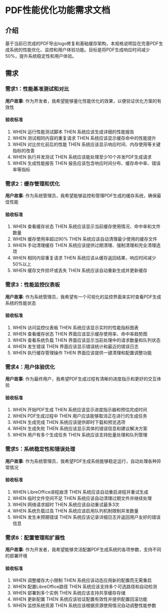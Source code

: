 # PDF性能优化功能需求文档

## 介绍

基于当前已完成的PDF导出logo修复和基础缓存架构，本规格说明旨在完善PDF生成系统的性能优化、监控和用户体验功能。目标是将PDF生成响应时间减少50%，提升系统稳定性和用户体验。

## 需求

### 需求1：性能基准测试和对比

**用户故事**: 作为开发者，我希望能够量化性能优化的效果，以便验证优化方案的有效性

#### 验收标准
1. WHEN 运行性能测试脚本 THEN 系统应该生成详细的性能报告
2. WHEN 测试相同内容的重复请求 THEN 系统应该显示缓存命中的性能提升
3. WHEN 对比优化前后的性能 THEN 系统应该显示响应时间、内存使用等关键指标的改善
4. WHEN 执行并发测试 THEN 系统应该能处理至少10个并发PDF生成请求
5. WHEN 生成性能报告 THEN 报告应该包含响应时间分布、缓存命中率、错误率等指标

### 需求2：缓存管理和优化

**用户故事**: 作为系统管理员，我希望能够监控和管理PDF生成的缓存系统，确保最佳性能

#### 验收标准
1. WHEN 查看缓存状态 THEN 系统应该显示当前缓存使用情况、命中率和文件数量
2. WHEN 缓存使用率超过90% THEN 系统应该自动清理最少使用的缓存文件
3. WHEN 手动清理缓存 THEN 系统应该提供过期清理、强制清理和完全清理选项
4. WHEN 相同内容重复请求 THEN 系统应该从缓存返回结果，响应时间减少50%以上
5. WHEN 缓存文件损坏或丢失 THEN 系统应该自动重新生成并更新缓存

### 需求3：性能监控仪表板

**用户故事**: 作为系统管理员，我希望有一个可视化的监控界面来实时查看PDF生成系统的性能状态

#### 验收标准
1. WHEN 访问监控仪表板 THEN 系统应该显示实时的性能指标图表
2. WHEN 查看缓存状态 THEN 界面应该显示缓存使用率、命中率趋势图
3. WHEN 查看系统负载 THEN 界面应该显示当前处理中的请求数量和队列状态
4. WHEN 发生错误 THEN 界面应该显示错误统计和最近的错误日志
5. WHEN 执行缓存管理操作 THEN 界面应该提供一键清理和配置调整功能

### 需求4：用户体验优化

**用户故事**: 作为最终用户，我希望PDF生成过程有清晰的进度指示和更好的交互体验

#### 验收标准
1. WHEN 开始PDF生成 THEN 系统应该显示进度指示器和预估完成时间
2. WHEN PDF生成过程中 THEN 用户应该能够取消正在进行的生成任务
3. WHEN 生成完成 THEN 系统应该提供即时下载和预览选项
4. WHEN 生成失败 THEN 系统应该显示具体的错误信息和建议解决方案
5. WHEN 用户有多个生成任务 THEN 系统应该支持批量处理和队列管理

### 需求5：系统稳定性和错误处理

**用户故事**: 作为系统管理员，我希望PDF生成系统能够稳定运行，自动处理各种异常情况

#### 验收标准
1. WHEN LibreOffice进程崩溃 THEN 系统应该自动重启进程并重试生成
2. WHEN 临时文件空间不足 THEN 系统应该自动清理过期文件并继续处理
3. WHEN 网络请求超时 THEN 系统应该自动重试最多3次
4. WHEN 系统负载过高 THEN 系统应该启用队列机制限制并发数量
5. WHEN 发生未预期错误 THEN 系统应该记录详细日志并返回用户友好的错误信息

### 需求6：配置管理和扩展性

**用户故事**: 作为开发者，我希望能够灵活配置PDF生成系统的各项参数，支持不同的部署环境

#### 验收标准
1. WHEN 调整缓存大小限制 THEN 系统应该动态应用新的配置而无需重启
2. WHEN 配置LibreOffice路径 THEN 系统应该支持多个可选路径和自动检测
3. WHEN 部署到多个实例 THEN 系统应该支持共享缓存存储
4. WHEN 更新配置 THEN 系统应该验证配置有效性并提供配置回滚功能
5. WHEN 监控系统资源 THEN 系统应该根据资源使用情况自动调整性能参数